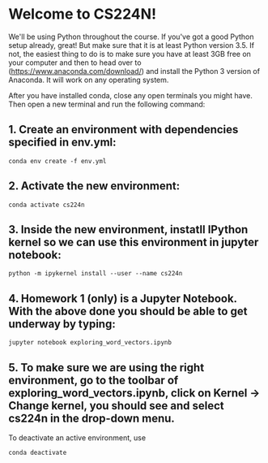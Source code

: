 # Welcome to CS224N!

We'll be using Python throughout the course. If you've got a good Python setup already, great! But make sure that it is at least Python version 3.5. If not, the easiest thing to do is to make sure you have at least 3GB free on your computer and then to head over to (https://www.anaconda.com/download/) and install the Python 3 version of Anaconda. It will work on any operating system.

After you have installed conda, close any open terminals you might have. Then open a new terminal and run the following command:

## 1. Create an environment with dependencies specified in env.yml:
    
    conda env create -f env.yml

## 2. Activate the new environment:
    
    conda activate cs224n
    
## 3. Inside the new environment, instatll IPython kernel so we can use this environment in jupyter notebook: 
    
    python -m ipykernel install --user --name cs224n


## 4. Homework 1 (only) is a Jupyter Notebook. With the above done you should be able to get underway by typing:

    jupyter notebook exploring_word_vectors.ipynb
    
## 5. To make sure we are using the right environment, go to the toolbar of exploring_word_vectors.ipynb, click on Kernel -> Change kernel, you should see and select cs224n in the drop-down menu.

To deactivate an active environment, use
    
    conda deactivate
